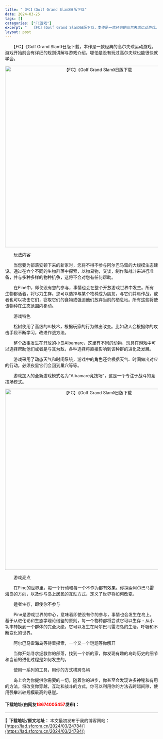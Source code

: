 ```yaml
---
title: "【FC】《Golf Grand Slam》日版下载"
date: 2024-03-25
tags: []
categories: ["FC游戏"]
excerpt: "　　【FC】《Golf Grand Slam》日版下载，本作是一款经典的高尔夫球运动游戏。游戏开始前会有详细的规则讲解与游戏介绍，哪怕是没有玩过高尔夫球也能很快就学会。 　　玩法内容 　　当您要为部落安顿下来的新家时，您将不得不参与阿尔巴马雷的大规模生态建设。通过在六个不同的生物群落中探索，以物易物&hellip;"
layout: post
---
```


 <p>　　【FC】《Golf Grand Slam》日版下载，本作是一款经典的高尔夫球运动游戏。游戏开始前会有详细的规则讲解与游戏介绍，哪怕是没有玩过高尔夫球也能很快就学会。</p> <p align="center"><img align="" border="0" src="https://lad.sfcrom.cn/wp-content/uploads/2024/03/20240325_66019204db094.png" width="597" alt="【FC】《Golf Grand Slam》日版下载" /></p> <p>　　玩法内容</p> <p>　　当您要为部落安顿下来的新家时，您将不得不参与阿尔巴马雷的大规模生态建设。通过在六个不同的生物群落中探索，以物易物，交谈，制作和战斗来进行准备，并与多种多样的物种抗争，这将不会对您有任何帮助。</p> <p>　　在Pine中，即使没有您的参与，事情也会在整个开放游戏世界中发生。所有生物都活着，将尽力生存。您可以选择与某个物种成为朋友，与它们并肩作战，或者也可以攻击它们，窃取它们的食物或强迫他们放弃当前的栖息地。所有这些将使该物种在生态范围内移动。</p> <p>　　游戏特色</p> <p>　　松树使用了高级的AI技术，根据玩家的行为做出改变。比如敌人会根据你的攻击手段不断学习，改进作战方法。</p> <p>　　整个故事发生在开放的小岛Albamare，这里有不同的动物，玩具在游戏中可以选择帮助他们或者是与其为敌，各种选择将直接影响到该种群的进化及发展。</p> <p>　　游戏采用了动态天气和时间系统，游戏中的角色还会根据天气、时间做出对应的行动，必须夜里它们会回到巢穴等等。</p> <p>　　游戏加入的全新游戏模式名为&ldquo;Albamare竞技场&rdquo;，这是一个专注于战斗的竞技场模式。</p> <p align="center"><img align="" border="0" src="https://lad.sfcrom.cn/wp-content/uploads/2024/03/20240325_6601920660ae6.png" width="596" alt="【FC】《Golf Grand Slam》日版下载" /></p> <p>　　游戏亮点</p> <p>　　在Pine的世界里，每一个行动和每一个不作为都有效果。你探索阿尔巴马雷海岛的方向，以及你与岛上居民的互动方式，定义了世界将如何改变。</p> <p>　　适者生存，即使你不参与</p> <p>　　Pine是游戏世界的中心，意味着即使没有你的参与，事情也会发生在岛上。基于从进化论和生态学理论借鉴的原则，每一个物种都将尝试它可以生存 - 从小功率转换到一个群体的完全灭绝，它可以发生在阿尔巴马雷海岛的生活，呼吸和不断变化的世界。</p> <p>　　阿尔巴马雷海岛等待着探索，一个又一个谜题等你解开</p> <p>　　当你开始寻求拯救你的部落，找到一个新的家，你发现有趣的岛屿历史的细节和当前的进化过程是如何发生的。</p> <p>　　使用一系列的工具，用你的方式横跨岛屿</p> <p>　　岛上会为你提供你需要的一切，随着你的进步，你甚至会发现许多神秘和有用的方法，将改变你穿越，互动和战斗的方式，你可以利用你的方法去跨越间隙，使用强攀岩轴规模最高的悬崖。</p> <p><h4>下载地址(由网友<font color="red">18674005457</font>发布)：</h4></p> 

---
📖 **下载地址/原文地址：** 本文最初发布于我的博客网站：[https://lad.sfcrom.cn/2024/03/24784/](https://lad.sfcrom.cn/2024/03/24784/)
